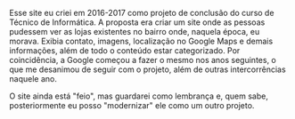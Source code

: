 Esse site eu criei em 2016-2017 como projeto de conclusão do curso de Técnico de Informática.
A proposta era criar um site onde as pessoas pudessem ver as lojas existentes no bairro onde, naquela época, eu morava. Exibia contato, imagens, localização no Google Maps e demais informações, além de todo o conteúdo estar categorizado.
Por coincidência, a Google começou a fazer o mesmo nos anos seguintes, o que me desanimou de seguir com o projeto, além de outras intercorrências naquele ano.

O site ainda está "feio", mas guardarei como lembrança e, quem sabe, posteriormente eu posso "modernizar" ele como um outro projeto.
